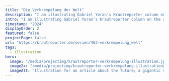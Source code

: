 ```yaml
---
title: "Die Verkrempelung der Welt"
description: "I am illustrating Gabriel Yoran’s Krautreporter column on the question why products get worse and worse, while they actually could get better."
intro: "I am illustrating Gabriel Yoran’s Krautreporter column on the question why products get worse and worse, while they actually could get better."
timestamp: "2024"
displayOrder: 2
featured: false
projectPage: false
url: "https://krautreporter.de/serien/462-verkrempelung_welt"
tags:
  - illustration
hero:
  image: "/media/projectimg/krautreporter-verkrempelung-illustration.jpg"
  image2x: "/media/projectimg/krautreporter-verkrempelung-illustration@2x.jpg"
  imageAlt: "Illustration for an article about the future; a gigantic man walking through the skyline of Frankfurt"
---
```

